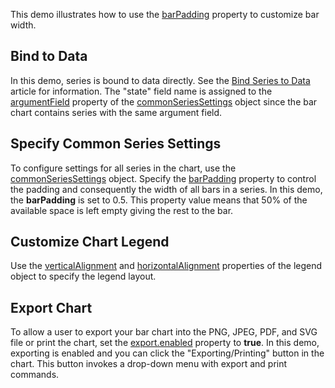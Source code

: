 This demo illustrates how to use the [barPadding](/Documentation/ApiReference/UI_Components/dxChart/Configuration/series/#barPadding) property to customize bar width.

## Bind to Data

In this demo, series is bound to data directly. See the [Bind Series to Data](/Documentation/Guide/UI_Components/Chart/Data_Binding/Bind_Series_to_Data) article for information. The "state" field name is assigned to the [argumentField](/Documentation/ApiReference/UI_Components/dxChart/Configuration/commonSeriesSettings/#argumentField) property of the [commonSeriesSettings](/Documentation/ApiReference/UI_Components/dxChart/Configuration/commonSeriesSettings/) object since the  bar chart contains series with the same argument field. 

## Specify Common Series Settings

To configure settings for all series in the chart, use the [commonSeriesSettings](/Documentation/ApiReference/UI_Components/dxChart/Configuration/commonSeriesSettings/) object. Specify the [barPadding](/Documentation/ApiReference/UI_Components/dxChart/Configuration/series/#barPadding) property to control the padding and consequently the width of all bars in a series. In this demo, the **barPadding** is set to 0.5. This property value means that 50% of the available space is left empty giving the rest to the bar.

## Customize Chart Legend 

Use the [verticalAlignment](/Documentation/ApiReference/UI_Components/dxChart/Configuration/legend/#verticalAlignment) and [horizontalAlignment](/Documentation/ApiReference/UI_Components/dxChart/Configuration/legend/#horizontalAlignment) properties of the legend object to specify the legend layout. 

## Export Chart

To allow a user to export your bar chart into the PNG, JPEG, PDF, and SVG file or print the chart, set the [export.enabled](/Documentation/ApiReference/UI_Components/dxChart/Configuration/export/#enabled) property to **true**. In this demo, exporting is enabled and you can click the "Exporting/Printing" button in the chart. This button invokes a drop-down menu with export and print commands.